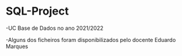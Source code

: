 # SQL-Project



-UC Base de Dados no ano 2021/2022

-Alguns dos ficheiros foram disponibilizados pelo docente Eduardo Marques
